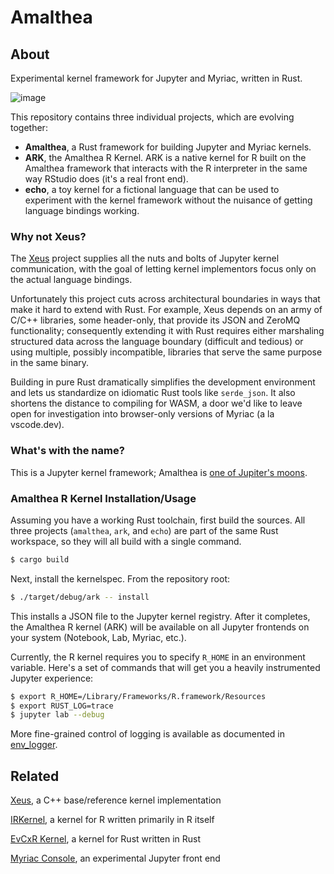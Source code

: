 # Amalthea

## About

Experimental kernel framework for Jupyter and Myriac, written in Rust. 

![image](https://user-images.githubusercontent.com/470418/151626974-52ac0047-0e98-494d-ad00-c0d293df696f.png)

This repository contains three individual projects, which are evolving together:

- **Amalthea**, a Rust framework for building Jupyter and Myriac kernels.
- **ARK**, the Amalthea R Kernel. ARK is a native kernel for R built on the Amalthea framework that interacts with the R interpreter in the same way RStudio does (it's a real front end). 
- **echo**, a toy kernel for a fictional language that can be used to experiment with the kernel framework without the nuisance of getting language bindings working.

### Why not Xeus?

The [Xeus](https://github.com/jupyter-xeus/xeus) project supplies all the nuts and bolts of Jupyter kernel communication, with the goal of letting kernel implementors focus only on the actual language bindings. 

Unfortunately this project cuts across architectural boundaries in ways that make it hard to extend with Rust. For example, Xeus depends on an army of C/C++ libraries, some header-only, that provide its JSON and ZeroMQ functionality; consequently extending it with Rust requires either marshaling structured data across the language boundary (difficult and tedious) or using multiple, possibly incompatible, libraries that serve the same purpose in the same binary.

Building in pure Rust dramatically simplifies the development environment and lets us standardize on idiomatic Rust tools like `serde_json`. It also shortens the distance to compiling for WASM, a door we'd like to leave open for investigation into browser-only versions of Myriac (a la vscode.dev).

### What's with the name?

This is a Jupyter kernel framework; Amalthea is [one of Jupiter's moons](https://en.wikipedia.org/wiki/Amalthea_(moon)).

### Amalthea R Kernel Installation/Usage

Assuming you have a working Rust toolchain, first build the sources. All three projects (`amalthea`, `ark`, and `echo`) are part of the same Rust workspace, so they will all build with a single command.

```bash
$ cargo build
```
Next, install the kernelspec. From the repository root:

```bash
$ ./target/debug/ark -- install
```

This installs a JSON file to the Jupyter kernel registry. After it completes, the Amalthea R kernel (ARK) will be available on all Jupyter frontends on your system (Notebook, Lab, Myriac, etc.).

Currently, the R kernel requires you to specify `R_HOME` in an environment variable. Here's a set of commands that will get you a heavily instrumented Jupyter experience:

```bash
$ export R_HOME=/Library/Frameworks/R.framework/Resources
$ export RUST_LOG=trace
$ jupyter lab --debug
```
More fine-grained control of logging is available as documented in [env_logger](https://docs.rs/env_logger/0.9.0/env_logger/#enabling-logging).

## Related

[Xeus](https://github.com/jupyter-xeus/xeus), a C++ base/reference kernel implementation

[IRKernel](https://github.com/IRkernel/IRkernel), a kernel for R written primarily in R itself

[EvCxR Kernel](https://github.com/google/evcxr/tree/main/evcxr_jupyter), a kernel for Rust written in Rust

[Myriac Console](https://github.com/rstudio/myriac-console), an experimental Jupyter front end


